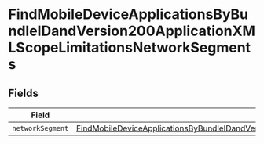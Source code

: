 # FindMobileDeviceApplicationsByBundleIDandVersion200ApplicationXMLScopeLimitationsNetworkSegments


## Fields

| Field                                                                                                                                                                                                                                                       | Type                                                                                                                                                                                                                                                        | Required                                                                                                                                                                                                                                                    | Description                                                                                                                                                                                                                                                 |
| ----------------------------------------------------------------------------------------------------------------------------------------------------------------------------------------------------------------------------------------------------------- | ----------------------------------------------------------------------------------------------------------------------------------------------------------------------------------------------------------------------------------------------------------- | ----------------------------------------------------------------------------------------------------------------------------------------------------------------------------------------------------------------------------------------------------------- | ----------------------------------------------------------------------------------------------------------------------------------------------------------------------------------------------------------------------------------------------------------- |
| `networkSegment`                                                                                                                                                                                                                                            | [FindMobileDeviceApplicationsByBundleIDandVersion200ApplicationXMLScopeLimitationsNetworkSegmentsNetworkSegment](../../models/operations/findmobiledeviceapplicationsbybundleidandversion200applicationxmlscopelimitationsnetworksegmentsnetworksegment.md) | :heavy_minus_sign:                                                                                                                                                                                                                                          | N/A                                                                                                                                                                                                                                                         |